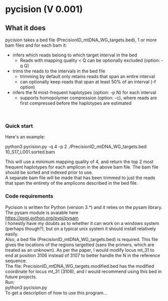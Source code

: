 # pycision (V 0.001)

## What it does

pycision takes a bed file (PrecisionID_mtDNA_WG_targets.bed), 1 or more bam files and for each bam it: <br>
- infers which reads belong to which target interval in the bed <br>
  - Reads with mapping quality < Q can be optionally excluded (option: -q Q)
- trims the reads to the intervals in the bed file <br>	  
  - trimming by default only retains reads that span an entire interval <br>
  - can optionally keep reads that span at least 50% of an interval (-f option) <br>
- infers the N most-frequent haplotypes (option: -p N) for each interval <br>
  - supports homopolymer compression (option: -c), where reads are first compressed before the haplotypes are estimated <br>

<br>

### Quick start <br>
Here's an example:

python3 pycision.py  -q 4 -p 2 ./PrecisionID_mtDNA_WG_targets.bed  10_S17_L001.sorted.bam

This will use a minimum mapping quality of 4, and return the top 2 most frequent haplotypes for each amplicon in the above bam file. The bam file should be sorted and indexed prior to use.
<br>
A separate bam file will be made that has been trimmed to just the reads that span the entirety of the amplicons described in the bed file.
<br>


### Code requirements

Pycision is written for Python (version 3.*) and it relies on the pysam library. The pysam module is avaiable here <br>
https://pypi.python.org/pypi/pysam
<br>
I honestly have my doubts as to whether it can work on a windows system (perhaps though?), but on a typical unix system it should install relatively easily. <br>
Also, a bed file (PrecisionID_mtDNA_WG_targets.bed) is required. This file gives the locations of the regions targetted (sans the primers, which are treated as an unknown). As per the paper, I would modify locus mt_31 to end at position 3106 instead of 3107 to better handle the N in the reference sequence.
<br>
The file: PrecisionID_mtDNA_WG_targets.modified.bed has the modified coordinate for locus mt_31 (3106), and I would recommend using this bed in future projects. <br>
Run: <br>
python3 pycision.py <br>
To get a description of how to use this program...
<br><br>


